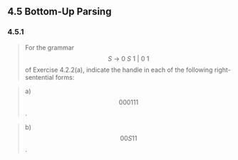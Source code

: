 ## 4.5 Bottom-Up Parsing

### 4.5.1

> For the grammar $$S~\rightarrow~0~S~1~|~0~1$$ of Exercise 4.2.2(a), indicate the handle in each of the following right-sentential forms:

> a) $$000111$$.

> b) $$00S11$$.
